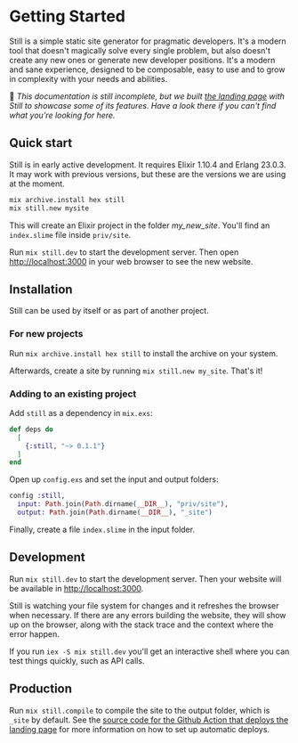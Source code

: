 # Getting Started

Still is a simple static site generator for pragmatic developers. It's a modern tool that doesn't magically solve every single problem, but also doesn't create any new ones or generate new developer positions. It's a modern and sane experience, designed to be composable, easy to use and to grow in complexity with your needs and abilities.

🚧 _This documentation is still incomplete, but we built [the landing page](https://github.com/subvisual/still/tree/master/priv/site) with Still to showcase some of its features. Have a look there if you can't find what you're looking for here._

## Quick start

Still is in early active development. It requires Elixir 1.10.4 and Erlang 23.0.3. It may work with previous versions, but these are the versions we are using at the moment.

```bash
mix archive.install hex still
mix still.new mysite
```

This will create an Elixir project in the folder _my_new_site_. You'll find an `index.slime` file inside `priv/site`.

Run `mix still.dev` to start the development server. Then open [http://localhost:3000](http://localhost:3000) in your web browser to see the new website.

## Installation

Still can be used by itself or as part of another project.

### For new projects

Run `mix archive.install hex still` to install the archive on your system.

Afterwards, create a site by running `mix still.new my_site`. That's it!

### Adding to an existing project

Add `still` as a dependency in `mix.exs`:

```elixir
def deps do
  [
    {:still, "~> 0.1.1"}
  ]
end
```

Open up `config.exs` and set the input and output folders:

```elixir
config :still,
  input: Path.join(Path.dirname(__DIR__), "priv/site"),
  output: Path.join(Path.dirname(__DIR__), "_site")
```

Finally, create a file `index.slime` in the input folder.

## Development

Run `mix still.dev` to start the development server. Then your website will be available in [http://localhost:3000](http://localhost:3000/).

Still is watching your file system for changes and it refreshes the browser when necessary. If there are any errors building the website, they will show up on the browser, along with the stack trace and the context where the error happen.

If you run `iex -S mix still.dev` you'll get an interactive shell where you can test things quickly, such as API calls.

## Production

Run `mix still.compile` to compile the site to the output folder, which is `_site` by default. See the [source code for the Github Action that deploys the landing page](https://github.com/subvisual/still/blob/master/.github/workflows/site.yml) for more information on how to set up automatic deploys.
